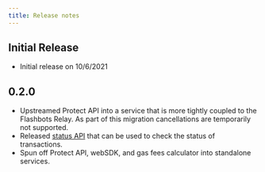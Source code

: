 ```yaml
---
title: Release notes
---
```


## Initial Release
- Initial release on 10/6/2021

## 0.2.0
- Upstreamed Protect API into a service that is more tightly coupled to the Flashbots Relay. As part of this migration cancellations are temporarily not supported.
- Released [status API](/flashbots-protect/rpc/status-api) that can be used to check the status of transactions.
- Spun off Protect API, webSDK, and gas fees calculator into standalone services.
